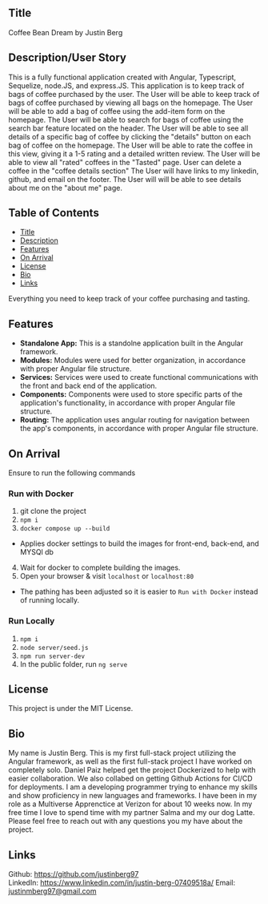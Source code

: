 ## Title

Coffee Bean Dream by Justin Berg 

## Description/User Story

This is a fully functional application created with Angular, Typescript, Sequelize, node.JS, and express.JS. 
This application is to keep track of bags of coffee purchased by the user.
The User will be able to keep track of bags of coffee purchased by viewing all bags on the homepage.
The User will be able to add a bag of coffee using the add-item form on the homepage.
The User will be able to search for bags of coffee using the search bar feature located on the header.
The User will be able to see all details of a specific bag of coffee by clicking the "details" button on each bag of coffee on the homepage.
The User will be able to rate the coffee in this view, giving it a 1-5 rating and a detailed written review. 
The User will be able to view all "rated" coffees in the "Tasted" page.
User can delete a coffee in the "coffee details section"
The User will have links to my linkedin, github, and email on the footer.
The User will will be able to see details about me on the "about me" page. 

## Table of Contents
- [Title](#title)
- [Description](#description)
- [Features](#features)
- [On Arrival](#on-arrival)
- [License](#license)
- [Bio](#bio)
- [Links](#links)

Everything you need to keep track of your coffee purchasing and tasting.

## Features 

- **Standalone App:** This is a standolne application built in the Angular framework.
- **Modules:** Modules were used for better organization, in accordance with proper Angular file structure.
- **Services:** Services were used to create functional communications with the front and back end of the application.
- **Components:** Components were used to store specific parts of the application's functionality, in accordance with proper Angular file structure.
- **Routing:** The application uses angular routing for navigation between the app's components, in accordance with proper Angular file structure.

## On Arrival 

Ensure to run the following commands 
### Run with Docker
1. git clone the project
2.  `npm i`
3. `docker compose up --build`
- Applies docker settings to build the images for front-end, back-end, and MYSQl db
4. Wait for docker to complete building the images.
5. Open your browser & visit `localhost` or `localhost:80`
- The pathing has been adjusted so it is easier to `Run with Docker` instead of running locally.

### Run Locally
1. `npm i` 
2. `node server/seed.js` 
3. `npm run server-dev`
4. In the public folder, run `ng serve`

## License

This project is under the MIT License. 

## Bio

My name is Justin Berg. This is my first full-stack project utilizing the Angular framework, as well as the first full-stack project I have worked on completely solo.
Daniel Paiz helped get the project Dockerized to help with easier collaboration. We also collabed on getting Github Actions for CI/CD for deployments. 
I am a developing programmer trying to enhance my skills and show proficiency in new languages and frameworks. 
I have been in my role as a Multiverse Apprenctice at Verizon for about 10 weeks now. 
In my free time I love to spend time with my partner Salma and my our dog Latte.  
Please feel free to reach out with any questions you my have about the project. 

## Links 

Github: https://github.com/justinberg97  
LinkedIn: https://www.linkedin.com/in/justin-berg-07409518a/
Email: justinmberg97@gmail.com

